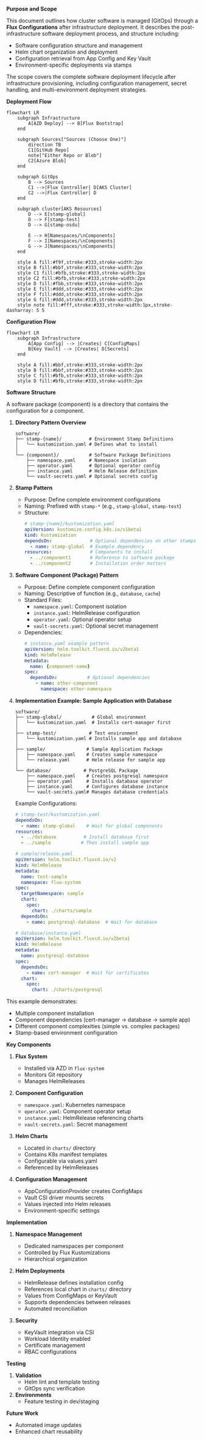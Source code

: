 **Purpose and Scope**

This document outlines how cluster software is managed (GitOps) through a **Flux Configurations** after infrastructure deployment. It describes the post-infrastructure software deployment process, and structure including:

- Software configuration structure and management
- Helm chart organization and deployment
- Configuration retrieval from App Config and Key Vault
- Environment-specific deployments via stamps

The scope covers the complete software deployment lifecycle after infrastructure provisioning, including configuration management, secret handling, and multi-environment deployment strategies.

**Deployment Flow**

```mermaid
flowchart LR
    subgraph Infrastructure
        A[AZD Deploy] --> B[Flux Bootstrap]
    end

    subgraph Sources["Sources (Choose One)"]
        direction TB
        C1[GitHub Repo]
        note["Either Repo or Blob"]
        C2[Azure Blob]
    end

    subgraph GitOps
        B --> Sources
        C1 -->|Flux Controller| D[AKS Cluster]
        C2 -->|Flux Controller| D
    end

    subgraph cluster[AKS Resources]
        D --> E[stamp-global]
        D --> F[stamp-test]
        D --> G[stamp-osdu]

        E --> H[Namespaces/\nComponents]
        F --> I[Namespaces/\nComponents]
        G --> J[Namespaces/\nComponents]
    end

    style A fill:#f9f,stroke:#333,stroke-width:2px
    style B fill:#bbf,stroke:#333,stroke-width:2px
    style C1 fill:#bfb,stroke:#333,stroke-width:2px
    style C2 fill:#bfb,stroke:#333,stroke-width:2px
    style D fill:#fbb,stroke:#333,stroke-width:2px
    style E fill:#ddd,stroke:#333,stroke-width:2px
    style F fill:#ddd,stroke:#333,stroke-width:2px
    style G fill:#ddd,stroke:#333,stroke-width:2px
    style note fill:#fff,stroke:#333,stroke-width:1px,stroke-dasharray: 5 5
```

**Configuration Flow**
```mermaid
flowchart LR
    subgraph Infrastructure
        A[App Config] --> |Creates| C[ConfigMaps]
        B[Key Vault] --> |Creates| D[Secrets]
    end

    style A fill:#bbf,stroke:#333,stroke-width:2px
    style B fill:#bbf,stroke:#333,stroke-width:2px
    style C fill:#bfb,stroke:#333,stroke-width:2px
    style D fill:#bfb,stroke:#333,stroke-width:2px
```

**Software Structure**

A software package (component) is a directory that contains the configuration for a component.

1. **Directory Pattern Overview**

   ```
   software/
   ├── stamp-{name}/          # Environment Stamp Definitions
   │   └── kustomization.yaml # Defines what to install
   │
   └── {component}/           # Software Package Definitions
       ├── namespace.yaml     # Namespace isolation
       ├── operator.yaml      # Optional operator config
       ├── instance.yaml      # Helm Release definition
       └── vault-secrets.yaml # Optional secrets config
   ```

2. **Stamp Pattern**

   - Purpose: Define complete environment configurations
   - Naming: Prefixed with `stamp-*` (e.g., `stamp-global`, `stamp-test`)
   - Structure:
     ```yaml
     # stamp-{name}/kustomization.yaml
     apiVersion: kustomize.config.k8s.io/v1beta1
     kind: Kustomization
     dependsOn:              # Optional dependencies on other stamps
       - name: stamp-global  # Example dependency
     resources:              # Components to install
       - ../component1       # Reference to software package
       - ../component2       # Installation order matters
     ```

3. **Software Component (Package) Pattern**

   - Purpose: Define complete component configuration
   - Naming: Descriptive of function (e.g., `database`, `cache`)
   - Standard Files:
     - `namespace.yaml`: Component isolation
     - `instance.yaml`: HelmRelease configuration
     - `operator.yaml`: Optional operator setup
     - `vault-secrets.yaml`: Optional secret management
   - Dependencies:
     ```yaml
     # instance.yaml example pattern
     apiVersion: helm.toolkit.fluxcd.io/v2beta1
     kind: HelmRelease
     metadata:
       name: {component-name}
     spec:
       dependsOn:           # Optional dependencies
         - name: other-component
           namespace: other-namespace
     ```

4. **Implementation Example: Sample Application with Database**
   ```
   software/
   ├── stamp-global/           # Global environment
   │   └── kustomization.yaml  # Installs cert-manager first
   │
   ├── stamp-test/            # Test environment
   │   └── kustomization.yaml # Installs sample app and database
   │
   ├── sample/               # Sample Application Package
   │   ├── namespace.yaml    # Creates sample namespace
   │   └── release.yaml      # Helm release for sample app
   │
   └── database/            # PostgreSQL Package
       ├── namespace.yaml    # Creates postgresql namespace
       ├── operator.yaml     # Installs database operator
       ├── instance.yaml     # Configures database instance
       └── vault-secrets.yaml# Manages database credentials
   ```

   Example Configurations:
   ```yaml
   # stamp-test/kustomization.yaml
   dependsOn:
     - name: stamp-global    # Wait for global components
   resources:
     - ../database          # Install database first
     - ../sample           # Then install sample app

   # sample/release.yaml
   apiVersion: helm.toolkit.fluxcd.io/v2
   kind: HelmRelease
   metadata:
     name: test-sample
     namespace: flux-system
   spec:
     targetNamespace: sample
     chart:
       spec:
         chart: ./charts/sample
     dependsOn:
       - name: postgresql-database  # Wait for database

   # database/instance.yaml
   apiVersion: helm.toolkit.fluxcd.io/v2beta1
   kind: HelmRelease
   metadata:
     name: postgresql-database
   spec:
     dependsOn:
       - name: cert-manager  # Wait for certificates
     chart:
       spec:
         chart: ./charts/postgresql
   ```

This example demonstrates:
- Multiple component installation
- Component dependencies (cert-manager → database → sample app)
- Different component complexities (simple vs. complex packages)
- Stamp-based environment configuration

**Key Components**

1. **Flux System**
   - Installed via AZD in `flux-system`
   - Monitors Git repository
   - Manages HelmReleases

2. **Component Configuration**
   - `namespace.yaml`: Kubernetes namespace
   - `operator.yaml`: Component operator setup
   - `instance.yaml`: HelmRelease referencing charts
   - `vault-secrets.yaml`: Secret management

3. **Helm Charts**
   - Located in `charts/` directory
   - Contains K8s manifest templates
   - Configurable via values.yaml
   - Referenced by HelmReleases

4. **Configuration Management**
   - AppConfigurationProvider creates ConfigMaps
   - Vault CSI driver mounts secrets
   - Values injected into Helm releases
   - Environment-specific settings

**Implementation**

1. **Namespace Management**
   - Dedicated namespaces per component
   - Controlled by Flux Kustomizations
   - Hierarchical organization

2. **Helm Deployments**
   - HelmRelease defines installation config
   - References local chart in `charts/` directory
   - Values from ConfigMaps or KeyVault
   - Supports dependencies between releases
   - Automated reconciliation

3. **Security**
   - KeyVault integration via CSI
   - Workload Identity enabled
   - Certificate management
   - RBAC configurations

**Testing**

1. **Validation**
   - Helm lint and template testing
   - GitOps sync verification
2. **Environments**
   - Feature testing in dev/staging

**Future Work**

- Automated image updates
- Enhanced chart reusability
